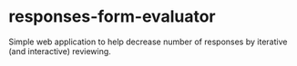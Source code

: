 # responses-form-evaluator
Simple web application to help decrease number of responses by iterative (and interactive) reviewing.
